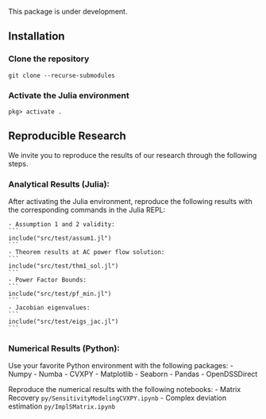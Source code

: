 This package is under development.

## Installation

### Clone the repository
```
git clone --recurse-submodules
```

### Activate the Julia environment
```
pkg> activate .
```

## Reproducible Research
We invite you to reproduce the results of our research through the following steps. 

### Analytical Results (Julia):

After activating the Julia environment, reproduce the following results with the corresponding commands in the Julia REPL:

    - Assumption 1 and 2 validity:
    ```
    include("src/test/assum1.jl")
    ```
    - Theorem results at AC power flow solution:
    ```
    include("src/test/thm1_sol.jl")
    ```
    - Power Factor Bounds:
    ```
    include("src/test/pf_min.jl")
    ```
    - Jacobian eigenvalues:
    ```
    include("src/test/eigs_jac.jl")
    ```

### Numerical Results (Python):
Use your favorite Python environment with the following packages:
    - Numpy
    - Numba
    - CVXPY
    - Matplotlib
    - Seaborn
    - Pandas
    - OpenDSSDirect

Reproduce the numerical results with the following notebooks:
    - Matrix Recovery
    ```
    py/SensitivityModelingCVXPY.ipynb
    ```
    - Complex deviation estimation
    ```
    py/ImplSMatrix.ipynb
    ```


